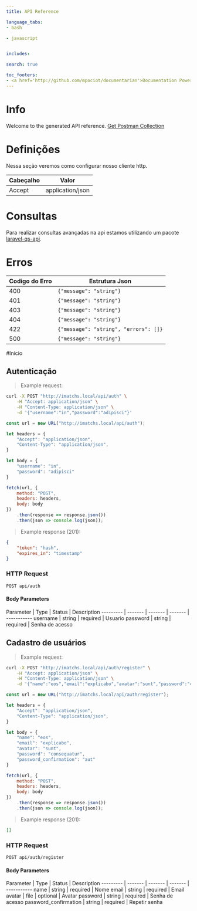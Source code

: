 ```yaml
---
title: API Reference

language_tabs:
- bash

- javascript


includes:

search: true

toc_footers:
- <a href='http://github.com/mpociot/documentarian'>Documentation Powered by Documentarian</a>
---
```

<!-- START_INFO -->
# Info

Welcome to the generated API reference.
[Get Postman Collection](http://imatchs.local/docs/collection.json)

<!-- END_INFO -->
# Definições

Nessa seção veremos como configurar nosso cliente http.

| Cabeçalho | Valor            |
| --------- | ---------------- |
| Accept    | application/json |

# Consultas

Para realizar consultas avançadas na api estamos utilizando um pacote [laravel-qs-api](https://github.com/preetender/laravel-qs-api).

# Erros

| Codigo do Erro | Estrutura Json                        |
| -------------- | ------------------------------------- |
| 400            | `{"message": "string"}`               |
| 401            | `{"message": "string"}`               |
| 403            | `{"message": "string"}`               |
| 404            | `{"message": "string"}`               |
| 422            | `{"message": "string", "errors": []}` |
| 500            | `{"message": "string"}`               |


#Inicio
<!-- START_5ef90dd4846f0d2902b89354bf5c42bb -->
## Autenticação

> Example request:

```bash
curl -X POST "http://imatchs.local/api/auth" \
    -H "Accept: application/json" \
    -H "Content-Type: application/json" \
    -d '{"username":"in","password":"adipisci"}'

```

```javascript
const url = new URL("http://imatchs.local/api/auth");

let headers = {
    "Accept": "application/json",
    "Content-Type": "application/json",
}

let body = {
    "username": "in",
    "password": "adipisci"
}

fetch(url, {
    method: "POST",
    headers: headers,
    body: body
})
    .then(response => response.json())
    .then(json => console.log(json));
```


> Example response (201):


```json
{
    "token": "hash",
    "expires_in": "timestamp"
}
```

### HTTP Request
`POST api/auth`

#### Body Parameters

Parameter | Type | Status | Description
--------- | ------- | ------- | ------- | -----------
    username | string |  required  | Usuario
    password | string |  required  | Senha de acesso

<!-- END_5ef90dd4846f0d2902b89354bf5c42bb -->

<!-- START_2e1c96dcffcfe7e0eb58d6408f1d619e -->
## Cadastro de usuários

> Example request:

```bash
curl -X POST "http://imatchs.local/api/auth/register" \
    -H "Accept: application/json" \
    -H "Content-Type: application/json" \
    -d '{"name":"eos","email":"explicabo","avatar":"sunt","password":"consequatur","password_confirmation":"aut"}'

```

```javascript
const url = new URL("http://imatchs.local/api/auth/register");

let headers = {
    "Accept": "application/json",
    "Content-Type": "application/json",
}

let body = {
    "name": "eos",
    "email": "explicabo",
    "avatar": "sunt",
    "password": "consequatur",
    "password_confirmation": "aut"
}

fetch(url, {
    method: "POST",
    headers: headers,
    body: body
})
    .then(response => response.json())
    .then(json => console.log(json));
```


> Example response (201):


```json
[]
```

### HTTP Request
`POST api/auth/register`

#### Body Parameters

Parameter | Type | Status | Description
--------- | ------- | ------- | ------- | -----------
    name | string |  required  | Nome
    email | string |  required  | Email
    avatar | file |  optional  | Avatar
    password | string |  required  | Senha de acesso
    password_confirmation | string |  required  | Repetir senha

<!-- END_2e1c96dcffcfe7e0eb58d6408f1d619e -->


